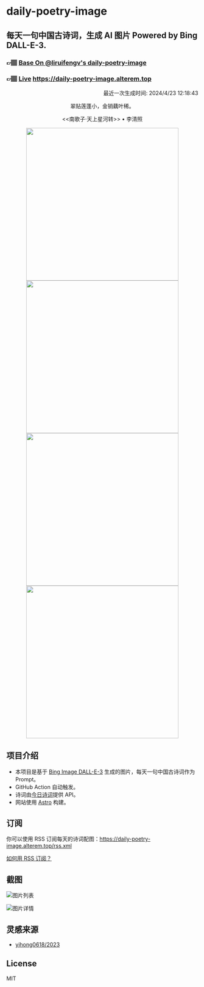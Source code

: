 
# daily-poetry-image

## 每天一句中国古诗词，生成 AI 图片 Powered by Bing DALL-E-3.

### 👉🏽 [Base On @liruifengv's daily-poetry-image](https://github.com/liruifengv/daily-poetry-image)

### 👉🏽 [Live](https://daily-poetry-image.alterem.top/) https://daily-poetry-image.alterem.top

<p align="right">
  最近一次生成时间: 2024/4/23 12:18:43
</p>
<p align="center">
翠贴莲蓬小，金销藕叶稀。
</p>
<p align="center">
<<南歌子·天上星河转>> • 李清照
</p>
<p align="center">
<img src="https://tse3.mm.bing.net/th/id/OIG3.KeWSLY9RVRSwBAGcfLvY" height="400" width="400" />
<img src="https://tse4.mm.bing.net/th/id/OIG3.TruV_hSz5ZeQXfxkHebq" height="400" width="400" />
<img src="https://tse4.mm.bing.net/th/id/OIG3.aejfWBkfSX8kNCuOazJu" height="400" width="400" />
<img src="https://tse1.mm.bing.net/th/id/OIG3.f1uwPOnsq0ptCXrB1mmt" height="400" width="400" />
</p>

## 项目介绍

-   本项目是基于 [Bing Image DALL-E-3](https://www.bing.com/images/create) 生成的图片，每天一句中国古诗词作为 Prompt。
-   GitHub Action 自动触发。
-   诗词由[今日诗词](https://www.jinrishici.com/)提供 API。
-   网站使用 [Astro](https://astro.build) 构建。

## 订阅

你可以使用 RSS 订阅每天的诗词配图：https://daily-poetry-image.alterem.top/rss.xml

[如何用 RSS 订阅？](https://zhuanlan.zhihu.com/p/55026716)

## 截图

![图片列表](./screenshots/Snipaste_2023-12-28_21-00-26.png)

![图片详情](./screenshots/Snipaste_2023-12-28_21-00-53.png)

## 灵感来源

-   [yihong0618/2023](https://github.com/yihong0618/2023)

## License

MIT
